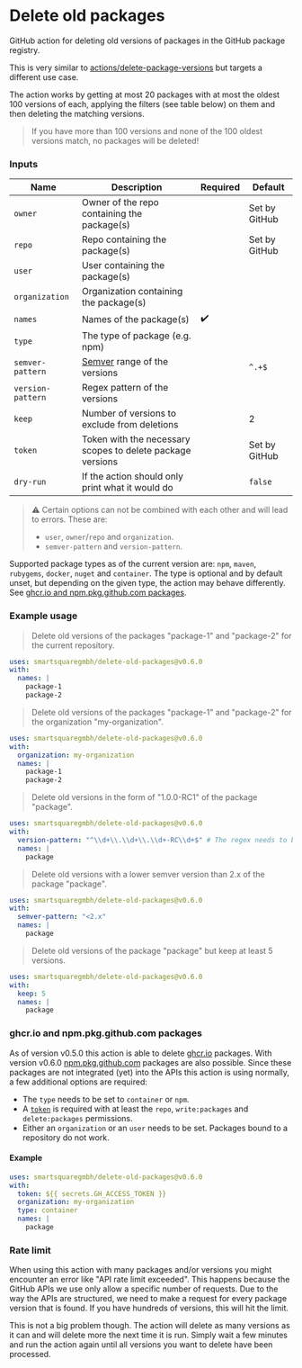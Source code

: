 # Delete old packages

GitHub action for deleting old versions of packages in the GitHub package registry.

This is very similar to [actions/delete-package-versions](https://github.com/actions/delete-package-versions)
but targets a different use case.

The action works by getting at most 20 packages with at most the oldest 100 versions of each, applying the filters (see
table below) on them and then deleting the matching versions.

> If you have more than 100 versions and none of the 100 oldest versions match, no packages will be deleted!

### Inputs

| Name              | Description                                                | Required           | Default       |
|-------------------|------------------------------------------------------------|--------------------|---------------|
| `owner`           | Owner of the repo containing the package(s)                |                    | Set by GitHub |
| `repo`            | Repo containing the package(s)                             |                    | Set by GitHub |
| `user`            | User containing the package(s)                             |                    |               |
| `organization`    | Organization containing the package(s)                     |                    |               |
| `names`           | Names of the package(s)                                    | :heavy_check_mark: |               |
| `type`            | The type of package (e.g. npm)                             |                    |               |
| `semver-pattern`  | [Semver](https://semver.org) range of the versions         |                    | `^.+$`        |
| `version-pattern` | Regex pattern of the versions                              |                    |               |
| `keep`            | Number of versions to exclude from deletions               |                    | 2             |
| `token`           | Token with the necessary scopes to delete package versions |                    | Set by GitHub |
| `dry-run`         | If the action should only print what it would do           |                    | `false`       |

> :warning: Certain options can not be combined with each other and will lead to errors. These are:
> - `user`, `owner`/`repo` and `organization`.
> - `semver-pattern` and `version-pattern`.

Supported package types as of the current version are: `npm`, `maven`, `rubygems`, `docker`, `nuget` and `container`.
The type is optional and by default unset, but depending on the given type, the action may behave differently.
See [ghcr.io and npm.pkg.github.com packages](#ghcrio-and-npmpkggithubcom-packages).

### Example usage

> Delete old versions of the packages "package-1" and "package-2" for the current repository.

```yaml
uses: smartsquaregmbh/delete-old-packages@v0.6.0
with:
  names: |
    package-1
    package-2
```

> Delete old versions of the packages "package-1" and "package-2" for the organization "my-organization".

```yaml
uses: smartsquaregmbh/delete-old-packages@v0.6.0
with:
  organization: my-organization
  names: |
    package-1
    package-2
```

> Delete old versions in the form of "1.0.0-RC1" of the package "package".

```yaml
uses: smartsquaregmbh/delete-old-packages@v0.6.0
with:
  version-pattern: "^\\d+\\.\\d+\\.\\d+-RC\\d+$" # The regex needs to be escaped!
  names: |
    package
```

> Delete old versions with a lower semver version than 2.x of the package "package".

```yaml
uses: smartsquaregmbh/delete-old-packages@v0.6.0
with:
  semver-pattern: "<2.x"
  names: |
    package
```

> Delete old versions of the package "package" but keep at least 5 versions.

```yaml
uses: smartsquaregmbh/delete-old-packages@v0.6.0
with:
  keep: 5
  names: |
    package
```

### ghcr.io and npm.pkg.github.com packages

As of version v0.5.0 this action is able to delete [ghcr.io](https://ghcr.io/) packages. With version
v0.6.0 [npm.pkg.github.com](https://npm.pkg.github.com) packages are also possible. Since these packages are not
integrated (yet) into the APIs this action is using normally, a few additional options are required:

- The `type` needs to be set to `container` or `npm`.
- A
  [`token`](https://docs.github.com/en/authentication/keeping-your-account-and-data-secure/creating-a-personal-access-token)
  is required with at least the `repo`, `write:packages` and `delete:packages` permissions.
- Either an `organization` or an `user` needs to be set. Packages bound to a repository do not work.

#### Example

```yaml
uses: smartsquaregmbh/delete-old-packages@v0.6.0
with:
  token: ${{ secrets.GH_ACCESS_TOKEN }}
  organization: my-organization
  type: container
  names: |
    package
```

### Rate limit

When using this action with many packages and/or versions you might encounter an error like "API rate limit exceeded".
This happens because the GitHub APIs we use only allow a specific number of requests. Due to the way the APIs are
structured, we need to make a request for every package version that is found. If you have hundreds of versions, this
will hit the limit.

This is not a big problem though. The action will delete as many versions as it can and will delete more the next time
it is run. Simply wait a few minutes and run the action again until all versions you want to delete have been processed. 
